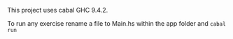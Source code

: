 This project uses cabal GHC 9.4.2.

To run any exercise rename a file to Main.hs within the app folder and `cabal run`